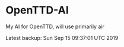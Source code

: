 # OpenTTD-AI
My AI for OpenTTD, will use primarily air

Latest backup: Sun Sep 15 09:37:01 UTC 2019
